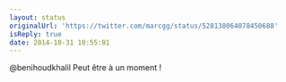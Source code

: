 ```yaml
---
layout: status
originalUrl: 'https://twitter.com/marcgg/status/528138064078450688'
isReply: true
date: 2014-10-31 10:55:01
---
```


@benihoudkhalil Peut être à un moment !
